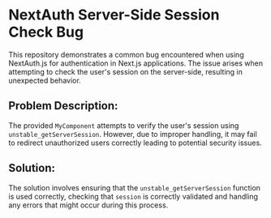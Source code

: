 # NextAuth Server-Side Session Check Bug

This repository demonstrates a common bug encountered when using NextAuth.js for authentication in Next.js applications. The issue arises when attempting to check the user's session on the server-side, resulting in unexpected behavior. 

## Problem Description:

The provided `MyComponent` attempts to verify the user's session using `unstable_getServerSession`. However, due to improper handling, it may fail to redirect unauthorized users correctly leading to potential security issues.

## Solution:

The solution involves ensuring that the `unstable_getServerSession` function is used correctly, checking that `session` is correctly validated and handling any errors that might occur during this process.